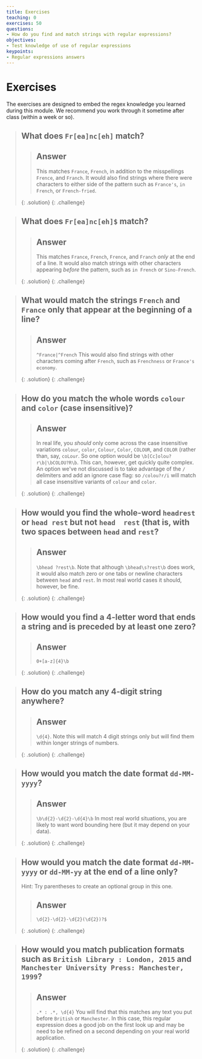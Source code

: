 ```yaml
---
title: Exercises
teaching: 0
exercises: 50
questions:
- How do you find and match strings with regular expressions?
objectives:
- Test knowledge of use of regular expressions
keypoints:
- Regular expressions answers
---
```


# Exercises


The exercises are designed to embed the regex knowledge you learned during this module. We recommend you work through it sometime after class (within a week or so). 

> ## What does `Fr[ea]nc[eh]` match?
>
> > ## Answer
> >
> > This matches `France`, `French`, in addition to the misspellings `Frence`, and `Franch`. It would also find strings where there were characters to either side of the pattern such as `France's`, `in French`, or `French-fried`.
> > 
> {: .solution}
{: .challenge}

> ## What does `Fr[ea]nc[eh]$` match?
>
> > ## Answer
> >
> > This matches `France`, `French`, `Frence`, and `Franch` _only_ at the end of a line. It would also match strings with other characters appearing _before_ the pattern, such as `in French` or `Sino-French`.
> > 
> {: .solution}
{: .challenge}

> ## What would match the strings `French` and `France` only that appear at the beginning of a line?
>
> > ## Answer
> >
> > `^France|^French` This would also find strings with other characters coming after `French`, such as `Frenchness` or `France's economy`.
> > 
> {: .solution}
{: .challenge}

> ## How do you match the whole words `colour` and `color` (case insensitive)?
>
> > ## Answer
> >
> > In real life, you *should* only come across the case insensitive variations `colour`, `color`, `Colour`, `Color`, `COLOUR`, and `COLOR` (rather than, say, `coLour`. So one option would be `\b[Cc]olou?r\b|\bCOLOU?R\b`. This can, however, get quickly quite complex. An option we've not discussed is to take advantage of the `/` delimiters and add an ignore case flag: so `/colou?r/i` will match all case insensitive variants of `colour` and `color`.
> > 
> {: .solution}
{: .challenge}

> ## How would you find the whole-word `headrest` or `head rest` but not <code>head&nbsp;&nbsp;rest</code> (that is, with two spaces between `head` and `rest`?
>
> > ## Answer
> >
> > `\bhead ?rest\b`. Note that although `\bhead\s?rest\b` does work, it would also match zero or one tabs or newline characters between `head` and `rest`. In most real world cases it should, however, be fine.
> > 
> {: .solution}
{: .challenge}

> ## How would you find a 4-letter word that ends a string and is preceded by at least one zero?
>
> > ## Answer
> >
> > `0+[a-z]{4}\b`
> > 
> {: .solution}
{: .challenge}

> ## How do you match any 4-digit string anywhere?
>
> > ## Answer
> >
> > `\d{4}`. Note this will match 4 digit strings only but will find them within longer strings of numbers.
> > 
> {: .solution}
{: .challenge}

> ## How would you match the date format `dd-MM-yyyy`?
>
> > ## Answer
> >
> > `\b\d{2}-\d{2}-\d{4}\b` In most real world situations, you are likely to want word bounding here (but it may depend on your data).
> > 
> {: .solution}
{: .challenge}

> ## How would you match the date format `dd-MM-yyyy` or `dd-MM-yy` at the end of a line only?
> Hint: Try parentheses to create an optional group in this one.
>
> > ## Answer
> >
> > `\d{2}-\d{2}-\d{2}(\d{2})?$`
> > 
> {: .solution}
{: .challenge}

> ## How would you match publication formats such as `British Library : London, 2015` and `Manchester University Press: Manchester, 1999`?
>
> > ## Answer
> >
> > `.* : .*, \d{4}` You will find that this matches any text you put before `British` or `Manchester`. In this case, this regular expression does a good job on the first look up and may be need to be refined on a second depending on your real world application.
> > 
> {: .solution}
{: .challenge}

